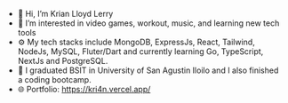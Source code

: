 - 👋 Hi, I’m Krian Lloyd Lerry
- 👀 I’m interested in video games, workout, music, and learning new tech tools
- ⚙️ My tech stacks include MongoDB, ExpressJs, React, Tailwind, NodeJs, MySQL, Fluter/Dart and currently learning Go, TypeScript, NextJs and PostgreSQL.
- 🏫 I graduated BSIT in University of San Agustin Iloilo and I also finished a coding bootcamp.
- 🌐 Portfolio: https://kri4n.vercel.app/

<!---
Kri4n/Kri4n is a ✨ special ✨ repository because its `README.md` (this file) appears on your GitHub profile.
You can click the Preview link to take a look at your changes.
--->
